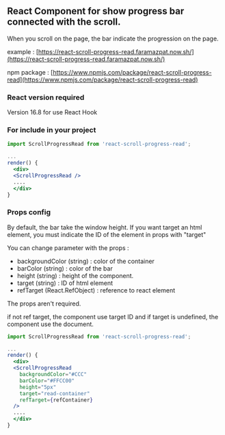 ## React Component for show progress bar connected with the scroll.

When you scroll on the page, the bar indicate the progression on the page.

example : [https://react-scroll-progress-read.faramazpat.now.sh/](https://react-scroll-progress-read.faramazpat.now.sh/)

npm package : [https://www.npmjs.com/package/react-scroll-progress-read](https://www.npmjs.com/package/react-scroll-progress-read)

### React version required

Version 16.8 for use React Hook

### For include in your project

```jsx
import ScrollProgressRead from 'react-scroll-progress-read';

...
render() {
  <div>
  <ScrollProgressRead />
  ....
  </div>
}
```

### Props config

By default, the bar take the window height. If you want target an html element, you must indicate the ID of the element in props with "target"

You can change parameter with the props :

- backgroundColor (string) : color of the container
- barColor (string) : color of the bar
- height (string) : height of the component.
- target (string) : ID of html element
- refTarget (React.RefObject) : reference to react element

The props aren't required.

if not ref target, the component use target ID and if target is undefined, the component use the document.

```jsx
import ScrollProgressRead from 'react-scroll-progress-read';

...
render() {
  <div>
  <ScrollProgressRead
    backgroundColor="#CCC"
    barColor="#FFCC00"
    height="5px"
    target="read-container"
    refTarget={refContainer}
  />
  ....
  </div>
}
```
